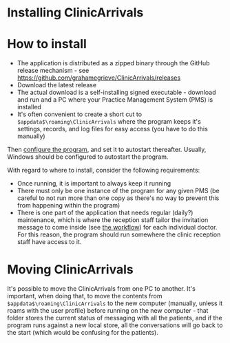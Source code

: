# Installing ClinicArrivals

# How to install

* The application is distributed as a zipped binary through the GitHub release mechanism - see https://github.com/grahamegrieve/ClinicArrivals/releases
* Download the latest release
* The actual download is a self-installing signed executable - download and run and a PC where your Practice Management System (PMS) is installed
* It's often convenient to create a short cut to ```$appdata$\roaming\ClinicArrivals``` where the program keeps it's settings, records, and log files for easy access (you have to do this manually)

Then [configure the program](Settings.md), and set it to autostart thereafter. Usually, Windows should be configured to autostart the program.

With regard to where to install, consider the following requirements:
* Once running, it is important to always keep it running
* There must only be one instance of the program for any given PMS (be careful to not run more than one copy as there's no way to prevent this from happening within the program)
* There is one part of the application that needs regular (daily?) maintenance, which is where the reception staff tailor the invitation message to come inside (see [the workflow](Workflow.md)) for each individual doctor. For this reason, the program should run somewhere the clinic reception staff have access to it.

# Moving ClinicArrivals

It's possible to move the ClinicArrivals from one PC to another. It's important, when doing that, to move the contents from ```$appdata$\roaming\ClinicArrivals``` to the new computer (manually, unless it roams with the user profile) before running on the new computer - that folder stores the current status of messaging with all the patients, and if the program runs against a new local store, all the conversations will go back to the start (which would be confusing for the patients).
